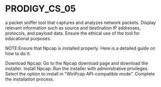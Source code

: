 # PRODIGY_CS_05
a packet sniffer tool that captures and analyzes network packets. Display relevant information such as source and destination IP addresses, protocols, and payload data. Ensure the ethical use of the tool for educational purposes.


NOTE:Ensure that Npcap is installed properly. Here is a detailed guide on how to do it:

Download Npcap: Go to the Npcap download page and download the installer.
Install Npcap:
Run the installer with administrative privileges.
Select the option to install in "WinPcap API-compatible mode".
Complete the installation process.
